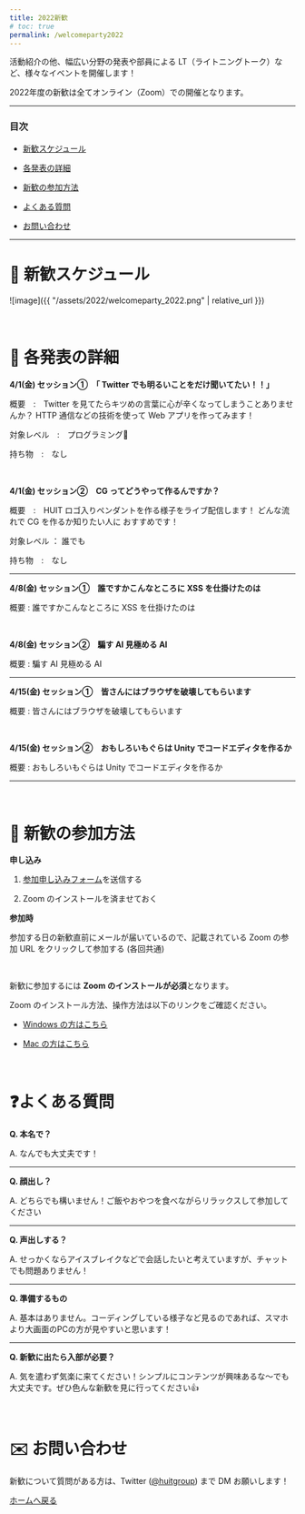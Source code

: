 ```yaml
---
title: 2022新歓
# toc: true
permalink: /welcomeparty2022
---
```


活動紹介の他、幅広い分野の発表や部員による LT（ライトニングトーク）など、様々なイベントを開催します！

2022年度の新歓は全てオンライン（Zoom）での開催となります。

---

### 目次

- [新歓スケジュール](#schedule)

- [各発表の詳細](#detail)

- [新歓の参加方法](#join)

- [よくある質問](#question)

- [お問い合わせ](#contact)

---

<!-- ページ内遷移用のaタグ -->
<a id="schedule"></a>

# 📅 新歓スケジュール

![image]({{ "/assets/2022/welcomeparty_2022.png" | relative_url }})

<br/>

<!-- ページ内遷移用のaタグ -->
<a id="detail"></a>

# 📘 各発表の詳細

**4/1(金) セッション①　「 Twitter でも明るいことをだけ聞いてたい！！」**

概要　:　Twitter を見てたらキツめの言葉に心が辛くなってしまうことありませんか？
HTTP 通信などの技術を使って Web アプリを作ってみます！

対象レベル　:　プログラミング🔰

持ち物　:　なし

<br/>

**4/1(金) セッション②　CG ってどうやって作るんですか？**

概要　:　HUIT ロゴ入りペンダントを作る様子をライブ配信します！
どんな流れで CG を作るか知りたい人に
おすすめです！

対象レベル ： 誰でも

持ち物　:　なし

---

**4/8(金) セッション①　誰ですかこんなところに XSS を仕掛けたのは**

概要 : 誰ですかこんなところに XSS を仕掛けたのは

<br/>

**4/8(金) セッション②　騙す AI  見極める AI**

概要 : 騙す AI  見極める AI

--- 

**4/15(金) セッション①　皆さんにはブラウザを破壊してもらいます**

概要 : 皆さんにはブラウザを破壊してもらいます

<br/>

**4/15(金) セッション②　おもしろいもぐらは Unity でコードエディタを作るか**

概要 : おもしろいもぐらは Unity でコードエディタを作るか

---

<br/>

<!-- ページ内遷移用のaタグ -->
<a id="join"></a>

# 📝 新歓の参加方法

**申し込み**

<!-- 1. <a href="https://forms.gle/QFouk7eM2FJ62ZDB6" target="_blank" rel="noopener noreferrer">参加申し込みフォーム</a>を送信する -->

1. <a href="https://forms.gle/7EVQpTzzRhwffWfs7" target="_blank" rel="noopener noreferrer">参加申し込みフォーム</a>を送信する

2. Zoom のインストールを済ませておく

**参加時**

参加する日の新歓直前にメールが届いているので、記載されている Zoom の参加 URL をクリックして参加する (各回共通)

<br/>

新歓に参加するには **Zoom のインストールが必須**となります。

Zoom のインストール方法、操作方法は以下のリンクをご確認ください。 

- [Windows の方はこちら](https://www.fortune-factory.net/2020/07/zoom-pc-1)

- [Mac の方はこちら](https://yogashare.info/blog/zoom-macbook-2/)

<br/>

<!-- ページ内遷移用のaタグ -->
<a id="question"></a>

# ❓よくある質問

**Q.  本名で？**

A.  なんでも大丈夫です！

---

**Q.  顔出し？**

A.  どちらでも構いません！ご飯やおやつを食べながらリラックスして参加してください

---

**Q.  声出しする？**

A.  せっかくならアイスブレイクなどで会話したいと考えていますが、チャットでも問題ありません！

---

**Q.  準備するもの**

A.  基本はありません。コーディングしている様子など見るのであれば、スマホより大画面のPCの方が見やすいと思います！

---

**Q.  新歓に出たら入部が必要？**

A.  気を遣わず気楽に来てください！シンプルにコンテンツが興味あるな～でも大丈夫です。ぜひ色んな新歓を見に行ってください👍

<br/>

<!-- ページ内遷移用のaタグ -->
<a id="contact"></a>

# ✉️ お問い合わせ

新歓について質問がある方は、Twitter ([@huitgroup](https://twitter.com/huitgroup)) まで DM お願いします！

[ホームへ戻る]({{site.baseurl}}/)
